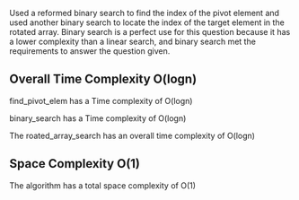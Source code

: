 Used a reformed binary search to find the index of the pivot element and used another binary search to locate the index of the target element in the rotated array. Binary search is a perfect use for this question because it has a lower complexity than a linear search, and binary search met the requirements to answer the question given.

## Overall Time Complexity O(logn)
find_pivot_elem has a Time complexity of O(logn)

binary_search has a Time complexity of O(logn)

The roated_array_search has an overall time complexity of O(logn)


## Space Complexity O(1)
The algorithm has a total space complexity of O(1)



